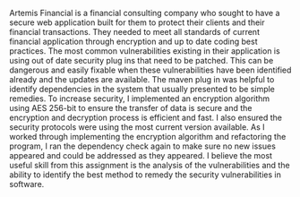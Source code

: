Artemis Financial is a financial consulting company who sought to have a secure web application built for them to protect their clients and their financial transactions. They needed to meet all standards of current financial application through encryption and up to date coding best practices. The most common vulnerabilities existing in their application is using out of date security plug ins that need to be patched. This can be dangerous and easily fixable when these vulnerabilities have been identified already and the updates are available. The maven plug in was helpful to identify dependencies in the system that usually presented to be simple remedies. To increase security, I implemented an encryption algorithm using AES 256-bit to ensure the transfer of data is secure and the encryption and decryption process is efficient and fast. I also ensured the security protocols were using the most current version available. As I worked through implementing the encryption algorithm and refactoring the program, I ran the dependency check again to make sure no new issues appeared and could be addressed as they appeared. I believe the most useful skill from this assignment is the analysis of the vulnerabilities and the ability to identify the best method to remedy the security vulnerabilities in software.
